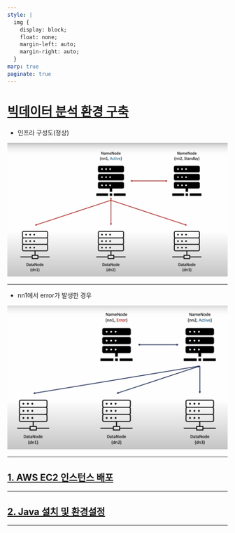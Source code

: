```yaml
---
style: |
  img {
    display: block;
    float: none;
    margin-left: auto;
    margin-right: auto;
  }
marp: true
paginate: true
---
```

# [빅데이터 분석 환경 구축](https://www.youtube.com/watch?v=BdNYMu0bUDA&list=PLJlUnZ1kDbt7X2C4ntIYHmphNDIc5wN8J)
- 인프라 구성도(정상)

![w:800](image.png)

---
- nn1에서 error가 발생한 경우 

![w:800](image-1.png)

---
## [1. AWS EC2 인스턴스 배포](./1.%20AWS%20EC2%20인스턴스%20배포.md)

---
## [2. Java 설치 및 환경설정](./2.%20Java%20설치%20및%20환경설정.md)

---



